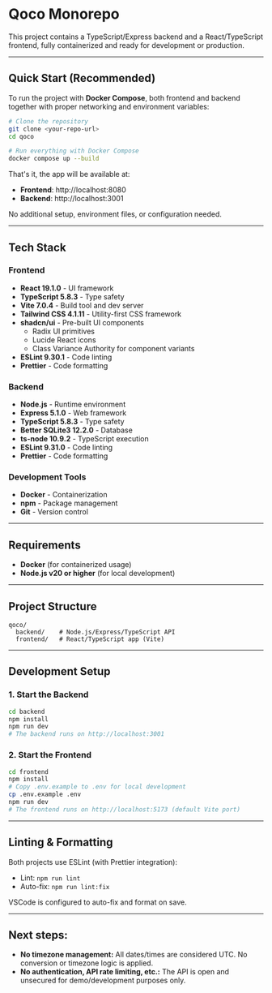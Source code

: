 # Qoco Monorepo

This project contains a TypeScript/Express backend and a React/TypeScript frontend, fully containerized and ready for development or production.

---

## Quick Start (Recommended)

To run the project with **Docker Compose**, both frontend and backend together with proper networking and environment variables:

```sh
# Clone the repository
git clone <your-repo-url>
cd qoco

# Run everything with Docker Compose
docker compose up --build
```

That's it, the app will be available at:

- **Frontend**: http://localhost:8080
- **Backend**: http://localhost:3001

No additional setup, environment files, or configuration needed.

---

## Tech Stack

### Frontend

- **React 19.1.0** - UI framework
- **TypeScript 5.8.3** - Type safety
- **Vite 7.0.4** - Build tool and dev server
- **Tailwind CSS 4.1.11** - Utility-first CSS framework
- **shadcn/ui** - Pre-built UI components
  - Radix UI primitives
  - Lucide React icons
  - Class Variance Authority for component variants
- **ESLint 9.30.1** - Code linting
- **Prettier** - Code formatting

### Backend

- **Node.js** - Runtime environment
- **Express 5.1.0** - Web framework
- **TypeScript 5.8.3** - Type safety
- **Better SQLite3 12.2.0** - Database
- **ts-node 10.9.2** - TypeScript execution
- **ESLint 9.31.0** - Code linting
- **Prettier** - Code formatting

### Development Tools

- **Docker** - Containerization
- **npm** - Package management
- **Git** - Version control

---

## Requirements

- **Docker** (for containerized usage)
- **Node.js v20 or higher** (for local development)

---

## Project Structure

```
qoco/
  backend/    # Node.js/Express/TypeScript API
  frontend/   # React/TypeScript app (Vite)
```

---

## Development Setup

### 1. Start the Backend

```sh
cd backend
npm install
npm run dev
# The backend runs on http://localhost:3001
```

### 2. Start the Frontend

```sh
cd frontend
npm install
# Copy .env.example to .env for local development
cp .env.example .env
npm run dev
# The frontend runs on http://localhost:5173 (default Vite port)
```

---

## Linting & Formatting

Both projects use ESLint (with Prettier integration):

- Lint: `npm run lint`
- Auto-fix: `npm run lint:fix`

VSCode is configured to auto-fix and format on save.

---

## Next steps:

- **No timezone management:** All dates/times are considered UTC. No conversion or timezone logic is applied.
- **No authentication, API rate limiting, etc.:** The API is open and unsecured for demo/development purposes only.
